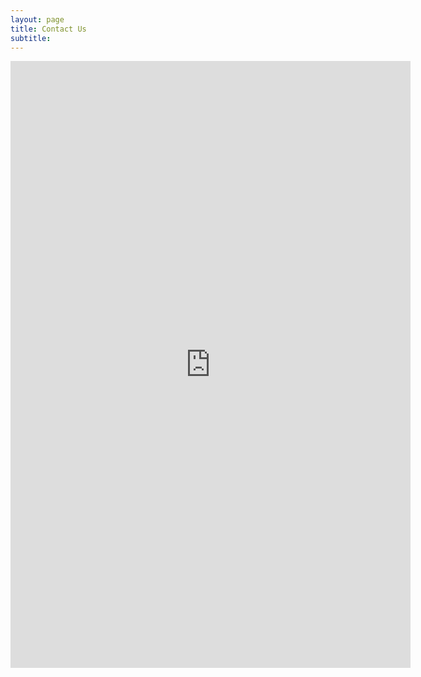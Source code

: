 ```yaml
---
layout: page
title: Contact Us
subtitle:
---
```

<p align="center">
    <iframe src="https://docs.google.com/forms/d/e/1FAIpQLScdwiHUpMwEc4DRSE9hunrBmB-ibSupWhkgw9P4y6zuIYXTcg/viewform?embedded=true" width="640" height="971" frameborder="0" marginheight="0" marginwidth="0">Loading…</iframe>
</p>
      
      
